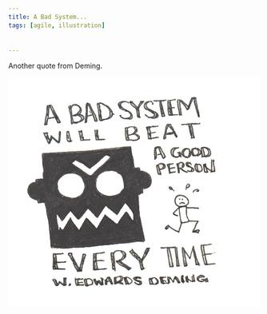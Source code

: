 ```yaml
---
title: A Bad System...
tags: [agile, illustration]


---
```


Another quote from Deming.

![sketch](/img/posts/a-bad-system/a-bad-system.webp)
